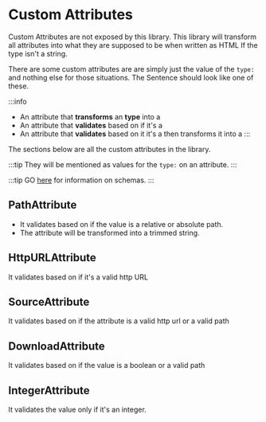 # Custom Attributes

Custom Attributes are not exposed by this library.
This library will transform all attributes into what they
are supposed to be when written as HTML If the type isn't a string.

There are some custom attributes are are simply just the value of the `type:`
and nothing else for those situations. The Sentence should look like one of these.

:::info
  
- An attribute that **transforms** an **type** into a
- An attribute that **validates** based on if it's a  
- An attribute that **validates** based on it it's a then transforms it into a
:::

The sections below are all the custom attributes in the library.

:::tip
They will be mentioned as values for the `type:`
on an attribute.
:::

:::tip
GO [here](/attributes/index) for information on schemas.
:::

## PathAttribute

- It validates based on if the value is a relative or absolute path.
- The attribute will be transformed into a trimmed string.

## HttpURLAttribute

It validates based on if it's a valid http URL

## SourceAttribute

It validates based on if the attribute is a valid http url or a valid path

## DownloadAttribute

It validates based on if the value is a boolean or a valid path


## IntegerAttribute

It validates the value only if it's an integer.
